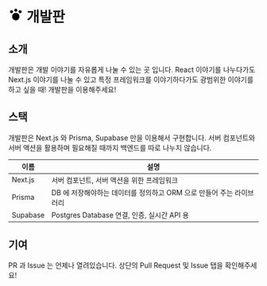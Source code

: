 # <img src="./asset/devpan.svg" width="30" /> 개발판

## 소개

개발판은 개발 이야기를 자유롭게 나눌 수 있는 곳 입니다.
React 이야기를 나누다가도 Next.js 이야기를 나눌 수 있고
특정 프레임워크를 이야기하다가도 광범위한 이야기를 하고 싶을 때!
개발판을 이용해주세요!

## 스택

개발판은 Next.js 와 Prisma, Supabase 만을 이용해서 구현합니다.
서버 컴포넌트와 서버 액션을 활용하며 필요해질 때까지 백엔드를 따로 나누지 않습니다.

| 이름     | 설명                                                                 |
| -------- | -------------------------------------------------------------------- |
| Next.js  | 서버 컴포넌트, 서버 액션을 위한 프레임워크                           |
| Prisma   | DB 에 저장해야하는 데이터를 정의하고 ORM 으로 만들어 주는 라이브러리 |
| Supabase | Postgres Database 연결, 인증, 실시간 API 용                          |

## 기여

PR 과 Issue 는 언제나 열려있습니다.
상단의 Pull Request 및 Issue 탭을 확인해주세요!
